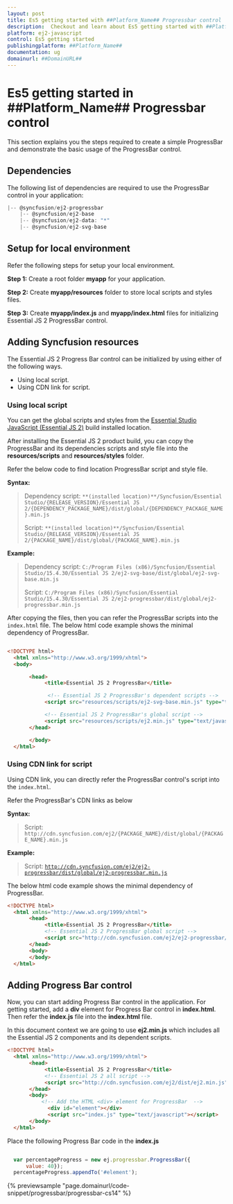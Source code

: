 ```yaml
---
layout: post
title: Es5 getting started with ##Platform_Name## Progressbar control | Syncfusion
description:  Checkout and learn about Es5 getting started with ##Platform_Name## Progressbar control of Syncfusion Essential JS 2 and more details.
platform: ej2-javascript
control: Es5 getting started 
publishingplatform: ##Platform_Name##
documentation: ug
domainurl: ##DomainURL##
---
```


# Es5 getting started in ##Platform_Name## Progressbar control

This section explains you the steps required to create a simple ProgressBar and demonstrate the basic usage of the ProgressBar control.

## Dependencies

The following list of dependencies are required to use the ProgressBar control in your application:

```javascript
|-- @syncfusion/ej2-progressbar
    |-- @syncfusion/ej2-base
    |-- @syncfusion/ej2-data: "*"
    |-- @syncfusion/ej2-svg-base
```

## Setup for local environment

Refer the following steps for setup your local environment.

**Step 1:** Create a root folder **myapp** for your application.

**Step 2:** Create **myapp/resources** folder to store local scripts and styles files.

**Step 3:** Create **myapp/index.js** and **myapp/index.html** files for initializing Essential JS 2 ProgressBar control.

## Adding Syncfusion resources

The Essential JS 2 Progress Bar control can be initialized by using either of the following ways.

* Using local script.
* Using CDN link for script.

### Using local script

You can get the global scripts and styles from the [Essential Studio JavaScript (Essential JS 2)](https://www.syncfusion.com/downloads/essential-js2) build installed location.

After installing the Essential JS 2 product build, you can copy the ProgressBar and its dependencies scripts and style file into the **resources/scripts** and **resources/styles** folder.

Refer the below code to find location ProgressBar script and style file.

**Syntax:**

> Dependency script: `**(installed location)**/Syncfusion/Essential Studio/{RELEASE_VERSION}/Essential JS 2/{DEPENDENCY_PACKAGE_NAME}/dist/global/{DEPENDENCY_PACKAGE_NAME}.min.js`
>
> Script: `**(installed location)**/Syncfusion/Essential Studio/{RELEASE_VERSION}/Essential JS 2/{PACKAGE_NAME}/dist/global/{PACKAGE_NAME}.min.js`
>

**Example:**

> Dependency script: `C:/Program Files (x86)/Syncfusion/Essential Studio/15.4.30/Essential JS 2/ej2-svg-base/dist/global/ej2-svg-base.min.js`
>
> Script: `C:/Program Files (x86)/Syncfusion/Essential Studio/15.4.30/Essential JS 2/ej2-progressbar/dist/global/ej2-progressbar.min.js`
>

After copying the files, then you can refer the ProgressBar scripts into the `index.html` file.
The below html code example shows the minimal dependency of ProgressBar.

```html

<!DOCTYPE html>
  <html xmlns="http://www.w3.org/1999/xhtml">
  <body>

       <head>
            <title>Essential JS 2 ProgressBar</title>

             <!-- Essential JS 2 ProgressBar's dependent scripts -->
            <script src="resources/scripts/ej2-svg-base.min.js" type="text/javascript"></script>

            <!-- Essential JS 2 ProgressBar's global script -->
            <script src="resources/scripts/ej2.min.js" type="text/javascript"></script>
       </head>

       </body>
  </html>

```

### Using CDN link for script

Using CDN link, you can directly refer the ProgressBar control's script into the `index.html`.

Refer the ProgressBar's CDN links as below

**Syntax:**

> Script: `http://cdn.syncfusion.com/ej2/{PACKAGE_NAME}/dist/global/{PACKAGE_NAME}.min.js`

**Example:**

> Script: [`http://cdn.syncfusion.com/ej2/ej2-progressbar/dist/global/ej2-progressbar.min.js`](http://cdn.syncfusion.com/ej2/ej2-progressbar/dist/global/ej2-progressbar.min.js)

The below html code example shows the minimal dependency of ProgressBar.

```html
<!DOCTYPE html>
  <html xmlns="http://www.w3.org/1999/xhtml">
       <head>
            <title>Essential JS 2 ProgressBar</title>
            <!-- Essential JS 2 ProgressBar global script -->
            <script src="http://cdn.syncfusion.com/ej2/ej2-progressbar/dist/global/ej2-progressbar.min.js" type="text/javascript"></script>
       </head>
       <body>
       </body>
  </html>

```

## Adding Progress Bar control

Now, you can start adding Progress Bar control in the application. For getting started, add a **div** element for Progress Bar control in **index.html**. Then refer the **index.js** file into the **index.html** file.

In this document context we are going to use **ej2.min.js** which includes all the Essential JS 2 components and its dependent scripts.

```html
<!DOCTYPE html>
  <html xmlns="http://www.w3.org/1999/xhtml">
       <head>
            <title>Essential JS 2 ProgressBar</title>
            <!-- Essential JS 2 all script -->
            <script src="http://cdn.syncfusion.com/ej2/dist/ej2.min.js" type="text/javascript"></script>
       </head>
       <body>
           <!-- Add the HTML <div> element for ProgressBar  -->
             <div id="element"></div>
             <script src="index.js" type="text/javascript"></script>
       </body>
  </html>

```

Place the following Progress Bar code in the **index.js**

```javascript

  var percentageProgress = new ej.progressbar.ProgressBar({
      value: 40});
  percentageProgress.appendTo('#element');

```
{% previewsample "page.domainurl/code-snippet/progressbar/progressbar-cs14" %}